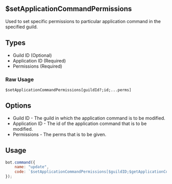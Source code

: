 ## $setApplicationCommandPermissions
Used to set specific permissions to particular application command in the specified guild.

## Types
- Guild ID (Optional)
- Application ID (Required)
- Permissions (Required)

### Raw Usage
`$setApplicationCommandPermissions[guildId?;id;...perms]`

## Options
* Guild ID - The guild in which the application command is to be modified.
* Application ID - The id of the application command that is to be modified.
* Permissions - The perms that is to be given.

## Usage

```js
bot.command({
    name: "update",
    code: `$setApplicationCommandPermissions[$guildID;$getApplicationCommandID[aoijs];admin]`
});
```
